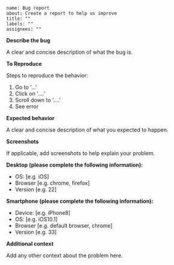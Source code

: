 ```
name: Bug report
about: Create a report to help us improve
title: ""
labels: ""
assignees: ""
```

**Describe the bug**

A clear and concise description of what the bug is.

**To Reproduce**

Steps to reproduce the behavior:

1. Go to '...'
2. Click on '....'
3. Scroll down to '....'
4. See error

**Expected behavior**

A clear and concise description of what you expected to happen.

**Screenshots**

If applicable, add screenshots to help explain your problem.

**Desktop (please complete the following information):**

-   OS: [e.g. iOS]
-   Browser [e.g. chrome, firefox]
-   Version [e.g. 22]

**Smartphone (please complete the following information):**

-   Device: [e.g. iPhone8]
-   OS: [e.g. iOS10.1]
-   Browser [e.g. default browser, chrome]
-   Version [e.g. 33]

**Additional context**

Add any other context about the problem here.
